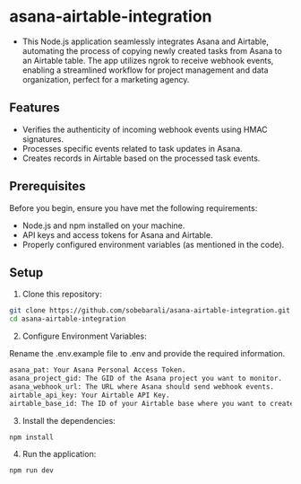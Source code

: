 # asana-airtable-integration

- This Node.js application seamlessly integrates Asana and Airtable, automating the process of copying newly created tasks from Asana to an Airtable table. The app utilizes ngrok to receive webhook events, enabling a streamlined workflow for project management and data organization, perfect for a marketing agency.

## Features

- Verifies the authenticity of incoming webhook events using HMAC signatures.
- Processes specific events related to task updates in Asana.
- Creates records in Airtable based on the processed task events.

## Prerequisites

Before you begin, ensure you have met the following requirements:

- Node.js and npm installed on your machine.
- API keys and access tokens for Asana and Airtable.
- Properly configured environment variables (as mentioned in the code).

## Setup

1. Clone this repository:

```bash
git clone https://github.com/sobebarali/asana-airtable-integration.git
cd asana-airtable-integration
```

2. Configure Environment Variables:

Rename the .env.example file to .env and provide the required information.

```bash
asana_pat: Your Asana Personal Access Token.
asana_project_gid: The GID of the Asana project you want to monitor.
asana_webhook_url: The URL where Asana should send webhook events.
airtable_api_key: Your Airtable API Key.
airtable_base_id: The ID of your Airtable base where you want to create records.
```

3. Install the dependencies:

```bash
npm install
```

4. Run the application:

```bash
npm run dev
```
